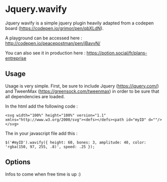 # Jquery.wavify

Jquery wavify is a simple jquery plugin heavily adapted from a codepen board (https://codepen.io/grimor/pen/qbXLdN).

A playground can be accessed here : http://codepen.io/peacepostman/pen/jBavvN/

You can also see it in production here : https://potion.social/fr/plans-entreprise

## Usage

Usage is very simple. First, be sure to include Jquery (https://jquery.com/) and TweenMax (https://greensock.com/tweenmax) in order to be sure that all dependencies are loaded.

In the html add the following code :

`<svg width="100%" height="100%" version="1.1" xmlns="http://www.w3.org/2000/svg"><defs></defs><path id="myID" d=""/></svg>`

The in your javascript file add this :

`
$('#myID').wavify({
  height: 60,
  bones: 3,
  amplitude: 40,
  color: 'rgba(150, 97, 255, .8)',
  speed: .25
});
`

## Options

Infos to come when free time is up :)
